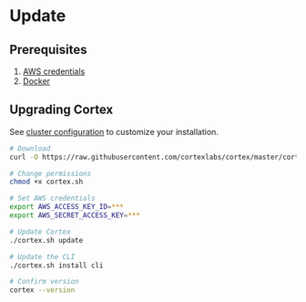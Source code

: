 # Update

## Prerequisites

1. [AWS credentials](aws.md)
2. [Docker](https://docs.docker.com/install)

## Upgrading Cortex

See [cluster configuration](config.md) to customize your installation.

<!-- CORTEX_VERSION_MINOR -->

```bash
# Download
curl -O https://raw.githubusercontent.com/cortexlabs/cortex/master/cortex.sh

# Change permissions
chmod +x cortex.sh

# Set AWS credentials
export AWS_ACCESS_KEY_ID=***
export AWS_SECRET_ACCESS_KEY=***

# Update Cortex
./cortex.sh update

# Update the CLI
./cortex.sh install cli

# Confirm version
cortex --version
```
